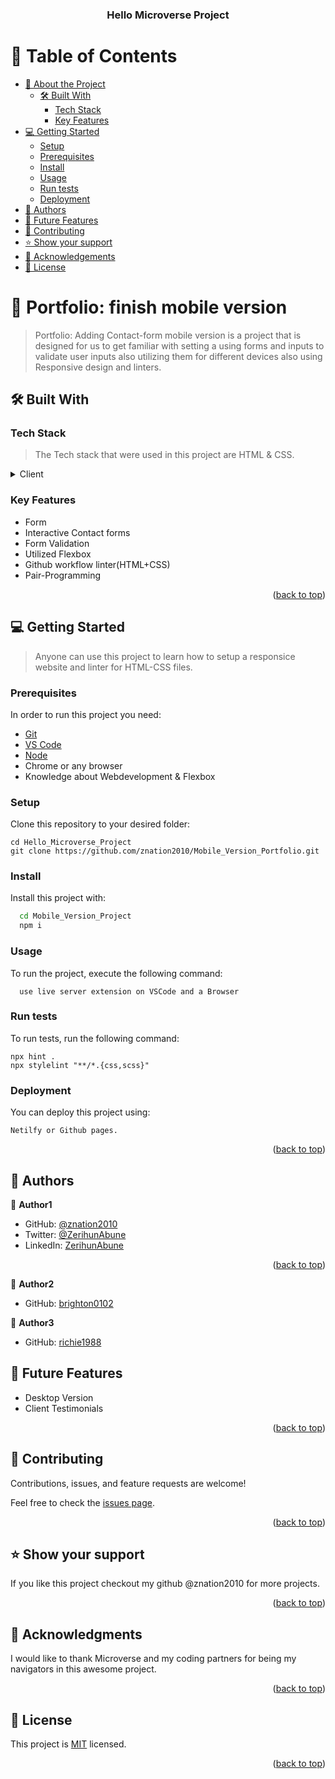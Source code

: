 <a name="readme-top"></a>

<div align="center">
  <h3><b>Hello Microverse Project</b></h3>

</div>

<!-- TABLE OF CONTENTS -->

# 📗 Table of Contents

- [📖 About the Project](#about-project)
  - [🛠 Built With](#built-with)
    - [Tech Stack](#tech-stack)
    - [Key Features](#key-features)
- [💻 Getting Started](#getting-started)
  - [Setup](#setup)
  - [Prerequisites](#prerequisites)
  - [Install](#install)
  - [Usage](#usage)
  - [Run tests](#run-tests)
  - [Deployment](#deployment)
- [👥 Authors](#authors)
- [🔭 Future Features](#future-features)
- [🤝 Contributing](#contributing)
- [⭐️ Show your support](#support)
- [🙏 Acknowledgements](#acknowledgements)
- [📝 License](#license)

<!-- PROJECT DESCRIPTION -->

# 📖 Portfolio: finish mobile version

<a name="about-project"></a>

> Portfolio: Adding Contact-form mobile version is a project that is designed for us to get familiar with setting a using forms and inputs to validate user inputs also utilizing them for different devices also using Responsive design and linters.

## 🛠 Built With <a name="built-with"></a>

### Tech Stack <a name="tech-stack"></a>

> The Tech stack that were used in this project are HTML & CSS.

<details>
  <summary>Client</summary>
  <ul>
    <li><a href="https://reactjs.org/">HTML & CSS</a></li>
  </ul>
</details>

<!-- Features -->

### Key Features <a name="key-features"></a>

- Form
- Interactive Contact forms
- Form Validation
- Utilized Flexbox
- Github workflow linter(HTML+CSS)
- Pair-Programming

<p align="right">(<a href="#readme-top">back to top</a>)</p>

<!-- GETTING STARTED -->

## 💻 Getting Started <a name="getting-started"></a>

> Anyone can use this project to learn how to setup a responsice website and linter for HTML-CSS files.

### Prerequisites

In order to run this project you need:

<ul>
    <li><a href="https://git-scm.com/downloads">Git</a></li>
    <li><a href="https://code.visualstudio.com/">VS Code</a></li>
    <li><a href="https://nodejs.org/en/download/package-manager">Node</a></li>
    <li>Chrome or any browser</li>
    <li>Knowledge about Webdevelopment & Flexbox</li>
</ul>

### Setup

Clone this repository to your desired folder:

```
cd Hello_Microverse_Project
git clone https://github.com/znation2010/Mobile_Version_Portfolio.git
```

### Install

Install this project with:

```sh
  cd Mobile_Version_Project
  npm i
```

### Usage

To run the project, execute the following command:

```
  use live server extension on VSCode and a Browser
```

### Run tests

To run tests, run the following command:

```
npx hint .
npx stylelint "**/*.{css,scss}"
```

### Deployment

You can deploy this project using:

```
Netilfy or Github pages.
```

<p align="right">(<a href="#readme-top">back to top</a>)</p>

<!-- AUTHORS -->

## 👥 Authors <a name="authors"></a>

👤 **Author1**

- GitHub: [@znation2010](https://github.com/znation2010)
- Twitter: [@ZerihunAbune](https://twitter.com/zerihunabune)
- LinkedIn: [ZerihunAbune](https://linkedin.com/in/zerihun-abune-4bb11b196/)

<p align="right">(<a href="#readme-top">back to top</a>)</p>

👤 **Author2**

- GitHub: [brighton0102](https://github.com/brighton0102)

👤 **Author3**

- GitHub: [richie1988](https://github.com/richie1988)
<!-- FUTURE FEATURES -->

## 🔭 Future Features <a name="future-features"></a>

- Desktop Version
- Client Testimonials

<p align="right">(<a href="#readme-top">back to top</a>)</p>

<!-- CONTRIBUTING -->

## 🤝 Contributing <a name="contributing"></a>

Contributions, issues, and feature requests are welcome!

Feel free to check the [issues page](../../issues/).

<p align="right">(<a href="#readme-top">back to top</a>)</p>

<!-- SUPPORT -->

## ⭐️ Show your support <a name="support"></a>

If you like this project checkout my github @znation2010 for more projects.

<p align="right">(<a href="#readme-top">back to top</a>)</p>

<!-- ACKNOWLEDGEMENTS -->

## 🙏 Acknowledgments <a name="acknowledgements"></a>

I would like to thank Microverse and my coding partners for being my navigators in this awesome project.

<p align="right">(<a href="#readme-top">back to top</a>)</p>

<!-- LICENSE -->

## 📝 License <a name="license"></a>

This project is [MIT](./LICENSE.md) licensed.

<p align="right">(<a href="#readme-top">back to top</a>)</p>

